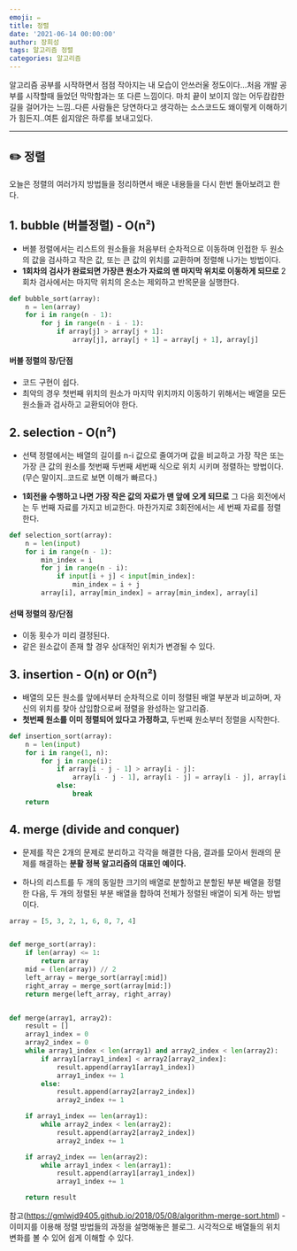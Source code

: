 ```yaml
---
emoji: ✏️
title: 정렬
date: '2021-06-14 00:00:00'
author: 장희성
tags: 알고리즘 정렬
categories: 알고리즘
---
```


알고리즘 공부를 시작하면서 점점 작아지는 내 모습이 안쓰러울 정도이다...처음 개발 공부를 시작할때 들었던 막막함과는 또 다른 느낌이다. 마치 끝이 보이지 않는 어두캄캄한 길을 걸어가는 느낌..다른 사람들은 당연하다고 생각하는 소스코드도 왜이렇게 이해하기가 힘든지..여튼 쉽지않은 하루를 보내고있다.

<hr>

## ✏️ 정렬

오늘은 정렬의 여러가지 방법들을 정리하면서 배운 내용들을 다시 한번 돌아보려고 한다.

## 1. bubble (버블정렬) - O(n²)

- 버블 정렬에서는 리스트의 원소들을 처음부터 순차적으로 이동하며 인접한 두 원소의 값을 검사하고 작은 값, 또는 큰 값의 위치를 교환하며 정렬해 나가는 방법이다.
- **1회차의 검사가 완료되면 가장큰 원소가 자료의 맨 마지막 위치로 이동하게 되므로** 2회차 검사에서는 마지막 위치의 온소는 제외하고 반목문을 실행한다.

```python
def bubble_sort(array):
    n = len(array)
    for i in range(n - 1):
        for j in range(n - i - 1):
            if array[j] > array[j + 1]:
                array[j], array[j + 1] = array[j + 1], array[j]
```

#### 버블 정렬의 장/단점

- 코드 구현이 쉽다.
- 최악의 경우 첫번째 위치의 원소가 마지막 위치까지 이동하기 위해서는 배열을 모든 원소들과 검사하고 교환되어야 한다.

## 2. selection - O(n²)

- 선택 정렬에서는 배열의 길이를 n-i 값으로 줄여가며 값을 비교하고 가장 작은 또는 가장 큰 값의 원소를 첫번째 두번째 세번째 식으로 위치 시키며 정렬하는 방법이다. (무슨 말이지..코드로 보면 이해가 빠르다.)

- **1회전을 수행하고 나면 가장 작은 값의 자료가 맨 앞에 오게 되므로** 그 다음 회전에서는 두 번째 자료를 가지고 비교한다. 마찬가지로 3회전에서는 세 번째 자료를 정렬한다.

```python
def selection_sort(array):
    n = len(input)
    for i in range(n - 1):
        min_index = i
        for j in range(n - i):
            if input[i + j] < input[min_index]:
                min_index = i + j
        array[i], array[min_index] = array[min_index], array[i]
```

#### 선택 정렬의 장/단점

- 이동 횟수가 미리 결정된다.
- 같은 원소값이 존재 할 경우 상대적인 위치가 변경될 수 있다.

## 3. insertion - O(n) or O(n²)

- 배열의 모든 원소를 앞에서부터 순차적으로 이미 정렬된 배열 부분과 비교하며, 자신의 위치를 찾아 삽입함으로써 정렬을 완성하는 알고리즘.
- **첫번째 원소를 이미 정렬되어 있다고 가정하고**, 두번째 원소부터 정렬을 시작한다.

```python
def insertion_sort(array):
    n = len(input)
    for i in range(1, n):
        for j in range(i):
            if array[i - j - 1] > array[i - j]:
                array[i - j - 1], array[i - j] = array[i - j], array[i - j - 1]
            else:
                break
    return
```

## 4. merge (divide and conquer)

- 문제를 작은 2개의 문제로 분리하고 각각을 해결한 다음, 결과를 모아서 원래의 문제를 해결하는 **분활 정복 알고리즘의 대표인 예이다.**

- 하나의 리스트를 두 개의 동일한 크기의 배열로 분할하고 분할된 부분 배열을 정렬한 다음, 두 개의 정렬된 부분 배열을 합하여 전체가 정렬된 배열이 되게 하는 방법이다.

```python
array = [5, 3, 2, 1, 6, 8, 7, 4]


def merge_sort(array):
    if len(array) <= 1:
        return array
    mid = (len(array)) // 2
    left_array = merge_sort(array[:mid])
    right_array = merge_sort(array[mid:])
    return merge(left_array, right_array)


def merge(array1, array2):
    result = []
    array1_index = 0
    array2_index = 0
    while array1_index < len(array1) and array2_index < len(array2):
        if array1[array1_index] < array2[array2_index]:
            result.append(array1[array1_index])
            array1_index += 1
        else:
            result.append(array2[array2_index])
            array2_index += 1

    if array1_index == len(array1):
        while array2_index < len(array2):
            result.append(array2[array2_index])
            array2_index += 1

    if array2_index == len(array2):
        while array1_index < len(array1):
            result.append(array1[array1_index])
            array1_index += 1

    return result
```

참고(https://gmlwjd9405.github.io/2018/05/08/algorithm-merge-sort.html) - 이미지를 이용해 정렬 방법들의 과정을 설명해놓은 블로그. 시각적으로 배열들의 위치 변화를 볼 수 있어 쉽게 이해할 수 있다.

```toc

```
